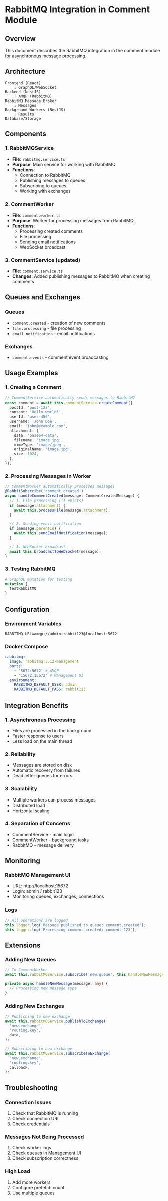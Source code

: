 # RabbitMQ Integration in Comment Module

## Overview

This document describes the RabbitMQ integration in the comment module for asynchronous message processing.

## Architecture

```
Frontend (React)
    ↓ GraphQL/WebSocket
Backend (NestJS)
    ↓ AMQP (RabbitMQ)
RabbitMQ Message Broker
    ↓ Messages
Background Workers (NestJS)
    ↓ Results
Database/Storage
```

## Components

### 1. RabbitMQService

- **File**: `rabbitmq.service.ts`
- **Purpose**: Main service for working with RabbitMQ
- **Functions**:
  - Connection to RabbitMQ
  - Publishing messages to queues
  - Subscribing to queues
  - Working with exchanges

### 2. CommentWorker

- **File**: `comment.worker.ts`
- **Purpose**: Worker for processing messages from RabbitMQ
- **Functions**:
  - Processing created comments
  - File processing
  - Sending email notifications
  - WebSocket broadcast

### 3. CommentService (updated)

- **File**: `comment.service.ts`
- **Changes**: Added publishing messages to RabbitMQ when creating comments

## Queues and Exchanges

### Queues

- `comment.created` - creation of new comments
- `file.processing` - file processing
- `email.notification` - email notifications

### Exchanges

- `comment.events` - comment event broadcasting

## Usage Examples

### 1. Creating a Comment

```typescript
// CommentService automatically sends messages to RabbitMQ
const comment = await this.commentService.createComment({
  postId: 'post-123',
  content: 'Hello world!',
  userId: 'user-456',
  username: 'John Doe',
  email: 'john@example.com',
  attachment: {
    data: 'base64-data',
    filename: 'image.jpg',
    mimeType: 'image/jpeg',
    originalName: 'image.jpg',
    size: 1024,
  },
});
```

### 2. Processing Messages in Worker

```typescript
// CommentWorker automatically processes messages
@RabbitSubscribe('comment.created')
async handleCommentCreated(message: CommentCreatedMessage) {
  // 1. File processing (if exists)
  if (message.attachment) {
    await this.processFile(message.attachment);
  }

  // 2. Sending email notification
  if (message.parentId) {
    await this.sendEmailNotification(message);
  }

  // 3. WebSocket broadcast
  await this.broadcastToWebSocket(message);
}
```

### 3. Testing RabbitMQ

```graphql
# GraphQL mutation for testing
mutation {
  testRabbitMQ
}
```

## Configuration

### Environment Variables

```env
RABBITMQ_URL=amqp://admin:rabbit123@localhost:5672
```

### Docker Compose

```yaml
rabbitmq:
  image: rabbitmq:3.12-management
  ports:
    - '5672:5672' # AMQP
    - '15672:15672' # Management UI
  environment:
    RABBITMQ_DEFAULT_USER: admin
    RABBITMQ_DEFAULT_PASS: rabbit123
```

## Integration Benefits

### 1. Asynchronous Processing

- Files are processed in the background
- Faster response to users
- Less load on the main thread

### 2. Reliability

- Messages are stored on disk
- Automatic recovery from failures
- Dead letter queues for errors

### 3. Scalability

- Multiple workers can process messages
- Distributed load
- Horizontal scaling

### 4. Separation of Concerns

- CommentService - main logic
- CommentWorker - background tasks
- RabbitMQ - message delivery

## Monitoring

### RabbitMQ Management UI

- URL: http://localhost:15672
- Login: admin / rabbit123
- Monitoring queues, exchanges, connections

### Logs

```typescript
// All operations are logged
this.logger.log('Message published to queue: comment.created');
this.logger.log('Processing comment created: comment-123');
```

## Extensions

### Adding New Queues

```typescript
// In CommentWorker
await this.rabbitMQService.subscribe('new.queue', this.handleNewMessage.bind(this));

private async handleNewMessage(message: any) {
  // Processing new message type
}
```

### Adding New Exchanges

```typescript
// Publishing to new exchange
await this.rabbitMQService.publishToExchange(
  'new.exchange',
  'routing.key',
  data,
);

// Subscribing to new exchange
await this.rabbitMQService.subscribeToExchange(
  'new.exchange',
  'routing.key',
  callback,
);
```

## Troubleshooting

### Connection Issues

1. Check that RabbitMQ is running
2. Check connection URL
3. Check credentials

### Messages Not Being Processed

1. Check worker logs
2. Check queues in Management UI
3. Check subscription correctness

### High Load

1. Add more workers
2. Configure prefetch count
3. Use multiple queues
